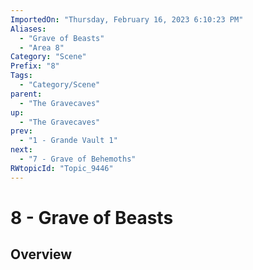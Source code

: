 ```yaml
---
ImportedOn: "Thursday, February 16, 2023 6:10:23 PM"
Aliases:
  - "Grave of Beasts"
  - "Area 8"
Category: "Scene"
Prefix: "8"
Tags:
  - "Category/Scene"
parent:
  - "The Gravecaves"
up:
  - "The Gravecaves"
prev:
  - "1 - Grande Vault 1"
next:
  - "7 - Grave of Behemoths"
RWtopicId: "Topic_9446"
---
```

# 8 - Grave of Beasts
## Overview
